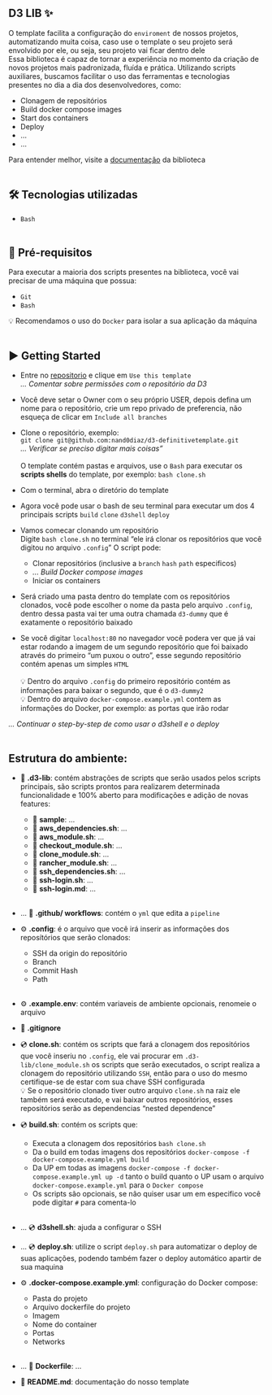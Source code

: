  
## D3 LIB ✨ </br>
O template facilita a configuração do `enviroment` de nossos projetos, automatizando muita coisa, caso use o template o seu projeto será envolvido por ele, ou seja, seu projeto vai ficar dentro dele </br>
Essa biblioteca é capaz de tornar a experiência no momento da criação de novos projetos mais padronizada, fluída e prática. Utilizando scripts auxiliares, buscamos facilitar o uso das ferramentas e tecnologias presentes no dia a dia dos desenvolvedores, como:
- Clonagem de repositórios
- Build docker compose images
- Start dos containers
- Deploy
- …
- …

Para entender melhor, visite a [documentação] da biblioteca
<br/><br/>

## 🛠️ Tecnologias utilizadas
- `Bash`
</br></br>

## 🔎 Pré-requisitos <br/>
Para executar a maioria dos scripts presentes na biblioteca, você vai precisar de uma máquina que possua:
- `Git`
- `Bash`

💡 Recomendamos o uso do `Docker` para isolar a sua aplicação da máquina
</br></br>

## ▶️ Getting Started
- Entre no [repositorio] e clique em `Use this template` </br>
<i>... Comentar sobre permissões com o repositório da D3</i>

- Você deve setar o Owner com o seu próprio USER, depois defina um nome para o repositório, crie um repo privado de preferencia, não esqueça de clicar em `Include all branches`

- Clone o repositório, exemplo:<br/>
`git clone git@github.com:nand0diaz/d3-definitivetemplate.git`</br>
<i>… Verificar se preciso digitar mais coisas”</i>
<br/><br/>
O template contém pastas e arquivos, use o `Bash` para executar os <b>scripts shells</b> do template, por exemplo:
`bash clone.sh`
- Com o terminal, abra o diretório do template
- Agora você pode usar o bash de seu terminal para executar um dos 4 principais scripts `build` `clone` `d3shell` `deploy`
- Vamos comecar clonando um repositório<br/>
Digite `bash clone.sh` no terminal 
“ele irá clonar os repositórios que você digitou no arquivo `.config`”
O script pode:
	- Clonar repositórios (inclusive a `branch` `hash` `path` especificos) <br/>
	- <i>... Build Docker compose images</i>
	- Iniciar os containers
- Será criado uma pasta dentro do template com os repositórios clonados, você pode escolher o nome da pasta pelo arquivo `.config`, dentro dessa pasta vai ter uma outra chamada `d3-dummy` que é exatamente o repositório baixado
- Se você digitar `localhost:80` no navegador você podera ver que já vai estar rodando a imagem de um segundo repositório que foi baixado através do primeiro “um puxou o outro”, esse segundo repositório contém apenas um simples `HTML`<br><br>
💡 Dentro do arquivo `.config` do primeiro repositório contém as informações para baixar o segundo, que é o `d3-dummy2`<br/>
💡 Dentro do arquivo `docker-compose.example.yml` contem as informações do Docker, por exemplo: as portas que irão rodar

<i>... Continuar o step-by-step de como usar o d3shell e o deploy </i>
<br/><br/>

## Estrutura do ambiente:
- 📂 <b>.d3-lib</b>: contém abstrações de scripts que serão usados pelos scripts principais, são scripts prontos para realizarem determinada funcionalidade e 100% aberto para modificações e adição de novas features:
    - 📂 <b>sample</b>: … <br/>
    - 📄 <b>aws_dependencies.sh</b>: … <br/>
    - 📄 <b>aws_module.sh</b>: ...<br/>
    - 📄 <b>checkout_module.sh</b>: ...<br/>
    - 📄 <b>clone_module.sh</b>: ...<br/>
    - 📄 <b>rancher_module.sh</b>: ...<br/>
    - 📄 <b>ssh_dependencies.sh</b>: ...<br/>
    - 📄 <b>ssh-login.sh</b>: … <br/>
    - 📄 <b>ssh-login.md</b>: ...<br/><br/>

- ... 📂 <b>.github/ workflows</b>: contém o `yml` que edita a `pipeline`<br/>

- ⚙️ <b>.config</b>: é o arquivo que você irá inserir as informações dos reposítórios que serão clonados: <br/>
    - SSH da origin do repositório <br/>
    - Branch <br/>
    - Commit Hash <br/>
    - Path <br/><br/>

- ⚙️ <b>.example.env</b>: contém variaveis de ambiente opcionais, renomeie o arquivo<br/>

- 📄 <b>.gitignore</b><br/>

- 💿 <b>clone.sh</b>: contém os scripts que fará a clonagem dos repositórios que você inseriu no `.config`, ele vai procurar em `.d3-lib/clone_module.sh` os scripts que serão executados, o script realiza a clonagem do repositório utilizando `SSH`, então para o uso do mesmo certifique-se de estar com sua chave SSH configurada<br/>
💡 Se o repositório clonado tiver outro arquivo `clone.sh` na raiz ele também será executado, e vai baixar outros repositórios, esses repositórios serão as dependencias “nested dependence”<br/>

- 💿 <b>build.sh</b>:  contém os scripts que:
    - Executa a clonagem dos repositórios `bash clone.sh`
    - Da o build em todas imagens dos repositórios `docker-compose -f docker-compose.example.yml build`
    - Da UP em todas as imagens `docker-compose -f docker-compose.example.yml up -d`
    tanto o build quanto o UP usam o arquivo `docker-compose.example.yml` para o `Docker compose`
    * Os scripts são opcionais, se não quiser usar um em especifico você pode digitar `#` para comenta-lo<br/><br/>

- ... 💿 <b>d3shell.sh</b>: ajuda a configurar o SSH<br/>

- ... 💿 <b>deploy.sh</b>: utilize o script `deploy.sh` para automatizar o deploy de suas aplicações, podendo também fazer o deploy automático apartir de sua maquina<br/>

- ⚙️ <b>.docker-compose.example.yml</b>: configuração do Docker compose:
    - Pasta do projeto
    - Arquivo dockerfile do projeto
    - Imagem
    - Nome do container
    - Portas
    - Networks
<br/><br/>

- ... 🐋 <b>Dockerfile</b>: …<br/>

- 📄 <b>README.md</b>: documentação do nosso template

[documentação]: https://www.notion.so/d3-company/D3-Lib-0a7848f6d60347eab1191e9ba9d5663f
[repositorio]: https://github.com/d3estudio/d3-lib
